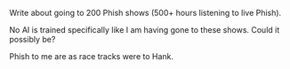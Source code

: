 Write about going to 200 Phish shows (500+ hours listening to live Phish).

No AI is trained specifically like I am having gone to these shows. Could it possibly be?

Phish to me are as race tracks were to Hank.

